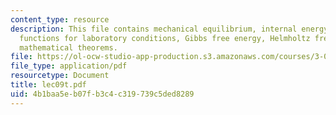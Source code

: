 ```yaml
---
content_type: resource
description: This file contains mechanical equilibrium, internal energy, thermodynamic
  functions for laboratory conditions, Gibbs free energy, Helmholtz free energy and
  mathematical theorems.
file: https://ol-ocw-studio-app-production.s3.amazonaws.com/courses/3-012-fundamentals-of-materials-science-fall-2005/4b1baa5eb07fb3c4c319739c5ded8289_lec09t.pdf
file_type: application/pdf
resourcetype: Document
title: lec09t.pdf
uid: 4b1baa5e-b07f-b3c4-c319-739c5ded8289
---
```

